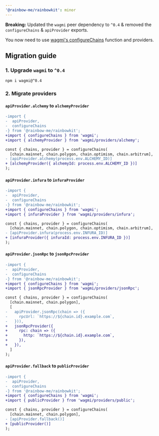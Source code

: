 ```yaml
---
'@rainbow-me/rainbowkit': minor
---
```


**Breaking:** Updated the `wagmi` peer dependency to `^0.4` & removed the `configureChains` & `apiProvider` exports.

You now need to use [wagmi's configureChains](https://wagmi.sh/docs/providers/configuring-chains) function and providers.

## Migration guide

### 1. Upgrade `wagmi` to `^0.4`

```
npm i wagmi@^0.4
```

### 2. Migrate providers

#### `apiProvider.alchemy` to `alchemyProvider`

```diff
-import {
-  apiProvider,
-  configureChains
-} from '@rainbow-me/rainbowkit';
+import { configureChains } from 'wagmi';
+import { alchemyProvider } from 'wagmi/providers/alchemy';

const { chains, provider } = configureChains(
  [chain.mainnet, chain.polygon, chain.optimism, chain.arbitrum],
- [apiProvider.alchemy(process.env.ALCHEMY_ID)]
+ [alchemyProvider({ alchemyId: process.env.ALCHEMY_ID })]
);
```

#### `apiProvider.infura` to `infuraProvider`

```diff
-import {
-  apiProvider,
-  configureChains
-} from '@rainbow-me/rainbowkit';
+import { configureChains } from 'wagmi';
+import { infuraProvider } from 'wagmi/providers/infura';

const { chains, provider } = configureChains(
  [chain.mainnet, chain.polygon, chain.optimism, chain.arbitrum],
- [apiProvider.infura(process.env.INFURA_ID)]
+ [infuraProvider({ infuraId: process.env.INFURA_ID })]
);
```

#### `apiProvider.jsonRpc` to `jsonRpcProvider`

```diff
-import {
-  apiProvider,
-  configureChains
-} from '@rainbow-me/rainbowkit';
+import { configureChains } from 'wagmi';
+import { jsonRpcProvider } from 'wagmi/providers/jsonRpc';

const { chains, provider } = configureChains(
  [chain.mainnet, chain.polygon],
  [
-   apiProvider.jsonRpc(chain => ({
-     rpcUrl: `https://${chain.id}.example.com`,
-   })),
+   jsonRpcProvider({
+     rpc: chain => ({
+       http: `https://${chain.id}.example.com`,
+     }),
+   }),
  ]
);
```

#### `apiProvider.fallback` to `publicProvider`

```diff
-import {
-  apiProvider,
-  configureChains
-} from '@rainbow-me/rainbowkit';
+import { configureChains } from 'wagmi';
+import { publicProvider } from 'wagmi/providers/public';

const { chains, provider } = configureChains(
  [chain.mainnet, chain.polygon],
- [apiProvider.fallback()]
+ [publicProvider()]
);
```
